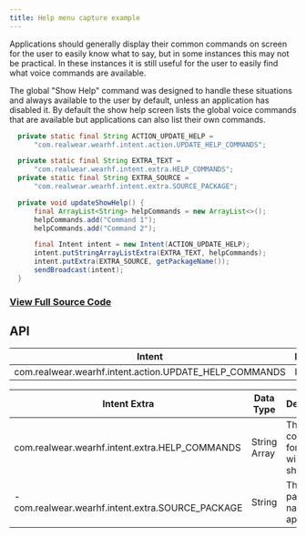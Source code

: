 ```yaml
---
title: Help menu capture example
---
```


Applications should generally display their common commands on screen for the user to easily know what to say, but in some instances this may not be practical. In these instances it is still useful for the user to easily find what voice commands are available. 

The global "Show Help" command was designed to handle these situations and always available to the user by default, unless an application has disabled it. By default the show help screen lists the global voice commands that are available but applications can also list their own commands.

```java
  private static final String ACTION_UPDATE_HELP =
      "com.realwear.wearhf.intent.action.UPDATE_HELP_COMMANDS";

  private static final String EXTRA_TEXT =
      "com.realwear.wearhf.intent.extra.HELP_COMMANDS";
  private static final String EXTRA_SOURCE =
      "com.realwear.wearhf.intent.extra.SOURCE_PACKAGE";

  private void updateShowHelp() {
      final ArrayList<String> helpCommands = new ArrayList<>();
      helpCommands.add("Command 1");
      helpCommands.add("Command 2");

      final Intent intent = new Intent(ACTION_UPDATE_HELP);
      intent.putStringArrayListExtra(EXTRA_TEXT, helpCommands);
      intent.putExtra(EXTRA_SOURCE, getPackageName());
      sendBroadcast(intent);
  }
```

### [View Full Source Code](https://github.com/realwear/Developer-Examples/blob/master/hmt1developerexamples/src/main/java/com/realwear/hmt1developerexamples/ShowHelpActivity.java)

## API

|  Intent | Description  |
| --- |  --- |
| com.realwear.wearhf.intent.action.UPDATE_HELP_COMMANDS |  Intent name |

|  Intent Extra | Data Type | Description  |
| --- |  --- |  --- |
| com.realwear.wearhf.intent.extra.HELP_COMMANDS |  String Array |  The list of commands for the help window to show |
| -com.realwear.wearhf.intent.extra.SOURCE_PACKAGE |  String |  The package name of the application |
